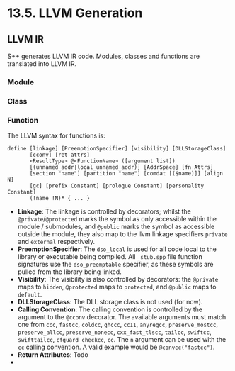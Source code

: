 # 13.5. LLVM Generation

<primary-label ref="header-label"/>

<secondary-label ref="doc-wip"/>

## LLVM IR

S++ generates LLVM IR code. Modules, classes and functions are translated into LLVM IR.

### Module

### Class

### Function

The LLVM syntax for functions is:

```
define [linkage] [PreemptionSpecifier] [visibility] [DLLStorageClass]
       [cconv] [ret attrs]
       <ResultType> @<FunctionName> ([argument list])
       [(unnamed_addr|local_unnamed_addr)] [AddrSpace] [fn Attrs]
       [section "name"] [partition "name"] [comdat [($name)]] [align N]
       [gc] [prefix Constant] [prologue Constant] [personality Constant]
       (!name !N)* { ... }
```

- **Linkage**: The linkage is controlled by decorators; whilst the `@private`/`@protected` marks the symbol as only
  accessible within the module / submodules, and `@public` marks the symbol as accessible outside the module, they also
  map to the llvm linkage specifiers `private` and `external` respectively.
- **PreemptionSpecifier**: The `dso_local` is used for all code local to the library or executable being compiled.
  All `_stub.spp` file function signatures use the `dso_preemptable` specifier, as these symbols are pulled from the
  library being linked.
- **Visibility**: The visibility is also controlled by decorators: the `@private` maps to `hidden`, `@protected` maps to
  `protected`, and `@public` maps to `default`.
- **DLLStorageClass**: The DLL storage class is not used (for now).
- **Calling Convention**: The calling convention is controlled by the argument to the `@cconv` decorator. The available
  arguments must match one from `ccc`, `fastcc`, `coldcc`, `ghccc`, `cc11`, `anyregcc`, `preserve_mostcc`,
  `preserve_allcc`, `preserve_nonecc`, `cxx_fast_tlscc`, `tailcc`, `swiftcc`, `swifttailcc`, `cfguard_checkcc`, `cc`.
  The `n` argument can be used with the `cc` calling convention. A valid example would be `@convcc("fastcc")`.
- **Return Attributes**: Todo
- 
